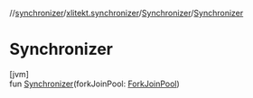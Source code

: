 //[synchronizer](../../../index.md)/[xlitekt.synchronizer](../index.md)/[Synchronizer](index.md)/[Synchronizer](-synchronizer.md)

# Synchronizer

[jvm]\
fun [Synchronizer](-synchronizer.md)(forkJoinPool: [ForkJoinPool](https://docs.oracle.com/javase/8/docs/api/java/util/concurrent/ForkJoinPool.html))
